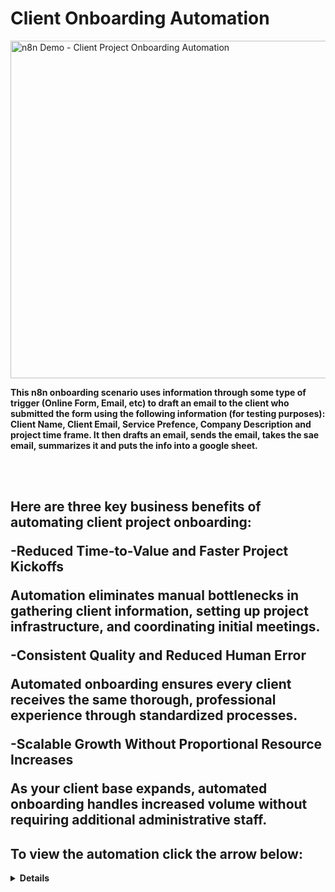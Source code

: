 # Client Onboarding Automation

<img width="960" height="540" alt="n8n Demo - Client Project Onboarding Automation" src="https://github.com/user-attachments/assets/7f4da6d2-73d5-4e63-a087-9d02a7bf9987" />

<b>This n8n onboarding scenario uses information through some type of trigger (Online Form, Email, etc) to draft an email to the client who submitted the form using the following information (for testing purposes): Client Name, Client Email, Service Prefence, Company Description and project time frame. It then drafts an email, sends the email, takes the sae email, summarizes it and puts the info into a google sheet. 

</br>
</br>

<h2>Here are three key business benefits of automating client project onboarding:


-Reduced Time-to-Value and Faster Project Kickoffs 

 Automation eliminates manual bottlenecks in gathering client information, setting up project infrastructure, and coordinating initial meetings.


-Consistent Quality and Reduced Human Error 

Automated onboarding ensures every client receives the same thorough, professional experience through standardized processes.


-Scalable Growth Without Proportional Resource Increases 

As your client base expands, automated onboarding handles increased volume without requiring additional administrative staff.



</h2>

<h2>To view the automation click the arrow below:</h2> 

  <details close>

<div>

</summary>
 

[![Trello Onboarding Automation](https://i.vimeocdn.com/video/2031637988-a38edec7d3c8c07a33075c9ebb91b63164891db7d76eeca775de22538f42e789-d_142x80?&r=pad&region=us)](https://vimeo.com/1097326174?share=copy "Client Onboarding")

<h1>Thank Your for looking!</h1>



